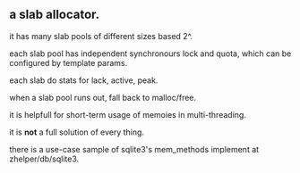 ## a slab allocator.
it has many slab pools of different sizes based 2^.

each slab pool has independent synchronours lock and quota, which can be configured by template params.

each slab do stats for lack, active, peak.

when a slab pool runs out, fall back to malloc/free.

it is helpfull for short-term usage of memoies in multi-threading.

it is **not** a full solution of every thing.

there is a use-case sample of sqlite3's mem_methods implement at zhelper/db/sqlite3.
